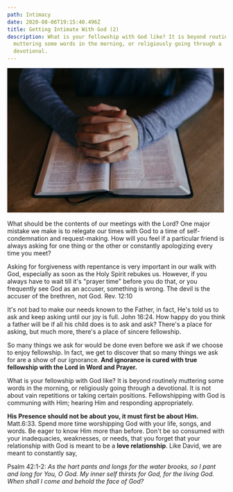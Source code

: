 ```yaml
---
path: Intimacy
date: 2020-08-06T19:15:40.496Z
title: Getting Intimate With God (2)
description: What is your fellowship with God like? It is beyond routinely
  muttering some words in the morning, or religiously going through a
  devotional.
---
```

![](../assets/photo-1437603568260-1950d3ca6eab.jpg)

What should be the contents of our meetings with the Lord? One major mistake we make is to relegate our times with God to a time of self-condemnation and request-making. How will you feel if a particular friend is always asking for one thing or the other or constantly apologizing every time you meet?

Asking for forgiveness with repentance is very important in our walk with God, especially as soon as the Holy Spirit rebukes us. However, if you always have to wait till it's "prayer time" before you do that, or you frequently see God as an accuser, something is wrong. The devil is the accuser of the brethren, not God. Rev. 12:10

It's not bad to make our needs known to the Father, in fact, He's told us to ask and keep asking until our joy is full. John 16:24. How happy do you think a father will be if all his child does is to ask and ask? There's a place for asking, but much more, there's a place of sincere fellowship.

So many things we ask for would be done even before we ask if we choose to enjoy fellowship. In fact, we get to discover that so many things we ask for are a show of our ignorance. **And ignorance is cured with true fellowship with the Lord in Word and Prayer.**

What is your fellowship with God like? It is beyond routinely muttering some words in the morning, or religiously going through a devotional. It is not about vain repetitions or taking certain positions. Fellowshipping with God is communing with Him; hearing Him and responding appropriately. 

**His Presence should not be about you, it must first be about Him.** Matt.6:33. Spend more time worshipping God with your life, songs, and words. Be eager to know Him more than before. Don't be so consumed with your inadequacies, weaknesses, or needs, that you forget that your relationship with God is meant to be a **love relationship**. Like David, we are meant to constantly say,

Psalm 42:1-2: *As the hart pants and longs for the water brooks, so I pant and long for You, O God. My inner self thirsts for God, for the living God. When shall I come and behold the face of God?*